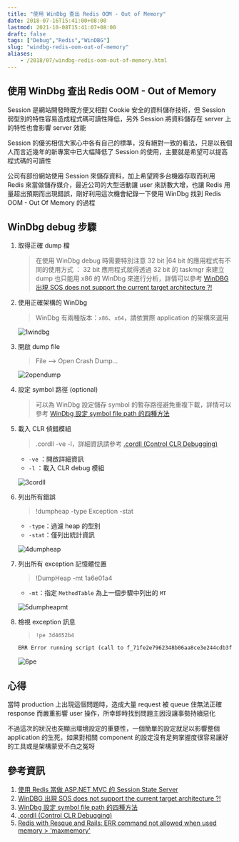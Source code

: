 ```yaml
---
title: "使用 WinDbg 查出 Redis OOM - Out of Memory"
date: 2018-07-16T15:41:00+08:00
lastmod: 2021-10-08T15:41:07+08:00
draft: false
tags: ["Debug","Redis","WinDBG"]
slug: "windbg-redis-oom-out-of-memory"
aliases:
    - /2018/07/windbg-redis-oom-out-of-memory.html
---
```

## 使用 WinDbg 查出 Redis OOM - Out of Memory

Session 是網站開發時既方便又相對 Cookie 安全的資料儲存技術，但 Session 弱型別的特性容易造成程式碼可讀性降低，另外 Session 將資料儲存在 server 上的特性也會影響 server 效能

Session 的優劣相信大家心中各有自己的標準，沒有絕對一致的看法，只是以我個人而言近幾年的新專案中已大幅降低了 Session 的使用，主要就是希望可以提高程式碼的可讀性

公司有部份網站使用 Session 來儲存資料，加上希望跨多台機器存取而利用 Redis 來當做儲存媒介，最近公司的大型活動讓 user 來訪數大增，也讓 Redis 用量超出預期而出現錯誤，剛好利用這次機會紀錄一下使用 WinDbg 找到 Redis OOM - Out Of Memory 的過程

## WinDbg debug 步驟

1. 取得正確 dump 檔

    > 在使用 WinDbg debug 時需要特別注意 32 bit |64 bit 的應用程式有不同的使用方式 ： 32 bit 應用程式就得透過 32 bit 的 taskmgr 來建立 dump 也只能用 x86 的 WinDbg 來進行分析，詳情可以參考 [WinDBG 出現 SOS does not support the current target architecture ?!](/2018/01/windbg-sos-does-not-support-current.html)

2. 使用正確架構的 WinDbg

    >WinDbg 有兩種版本：`x86`、`x64`，請依實際 application 的架構來選用

    ![1windbg](https://user-images.githubusercontent.com/3851540/42746503-a63006c8-890a-11e8-9324-f2ca0fcd5ffc.png)

3. 開啟 dump file

    > File --> Open Crash Dump...

    ![2opendump](https://user-images.githubusercontent.com/3851540/42746504-a658d846-890a-11e8-9f76-b35bd3b02831.png)

4. 設定 symbol 路徑 (optional)

    > 可以為 WinDbg 設定儲存 symbol 的暫存路徑避免重複下載，詳情可以參考 [WinDbg 設定 symbol file path 的四種方法](/2018/06/windbg-symbol-file-path.html)

5. 載入 CLR 偵錯模組

    > .cordll -ve -l，詳細資訊請參考 [.cordll (Control CLR Debugging)](https://docs.microsoft.com/en-us/windows-hardware/drivers/debugger/-cordll--control-clr-debugging-?WT.mc_id=DOP-MVP-5002594)

    - `-ve` ：開啟詳細資訊
    - `-l` ：載入 CLR debug 模組

    ![3cordll](https://user-images.githubusercontent.com/3851540/42746498-a5882b6a-890a-11e8-8af8-c9dd59f11397.png)

6. 列出所有錯誤

    >!dumpheap -type Exception -stat

    - `-type`：過濾 heap 的型別
    - `-stat`：僅列出統計資訊

    ![4dumpheap](https://user-images.githubusercontent.com/3851540/42746501-a5d90fc6-890a-11e8-8921-78524375dd35.png)
7. 列出所有 exception 記憶體位置

    > !DumpHeap -mt 1a6e01a4

    - `-mt`：指定 `MethodTable` 為上一個步驟中列出的 `MT`

    ![5dumpheapmt](https://user-images.githubusercontent.com/3851540/42746500-a5b08eac-890a-11e8-8ca1-e36598a3f3af.png)
8. 檢視 exception 訊息

    >`!pe 3d4652b4`

    ```txt
    ERR Error running script (call to f_71fe2e7962348b06aa8ce3e244cdb3f774b4f549): @user_script:4: @user_script: 4: -OOM command not allowed when used memory > 'maxmemory'. 
    ```

    ![6pe](https://user-images.githubusercontent.com/3851540/42746502-a6031082-890a-11e8-80f7-4d9d40c4e2e2.png)

## 心得

當時 production 上出現這個問題時，造成大量 request 被 queue 住無法正確 response 而嚴重影響 user 操作，所幸即時找到問題主因沒讓事勢持續惡化

不過這次的狀況也突顯出環境設定的重要性，一個簡單的設定就足以影響整個 application 的生死，如果對相關 component 的設定沒有足夠掌握度很容易讓好的工具或是架構蒙受不白之冤呀

## 參考資訊

1. [使用 Redis 當做 ASP.NET MVC 的 Session State Server](/2017/01/redis-aspnet-mvc-session-state-server.html)
2. [WinDBG 出現 SOS does not support the current target architecture ?!](/2018/01/windbg-sos-does-not-support-current.html)
3. [WinDbg 設定 symbol file path 的四種方法](/2018/06/windbg-symbol-file-path.html)
4. [.cordll (Control CLR Debugging)](https://docs.microsoft.com/en-us/windows-hardware/drivers/debugger/-cordll--control-clr-debugging-?WT.mc_id=DOP-MVP-5002594)
5. [Redis with Resque and Rails: ERR command not allowed when used memory > 'maxmemory'](https://stackoverflow.com/questions/9987832/redis-with-resque-and-rails-err-command-not-allowed-when-used-memory-maxmemo)
